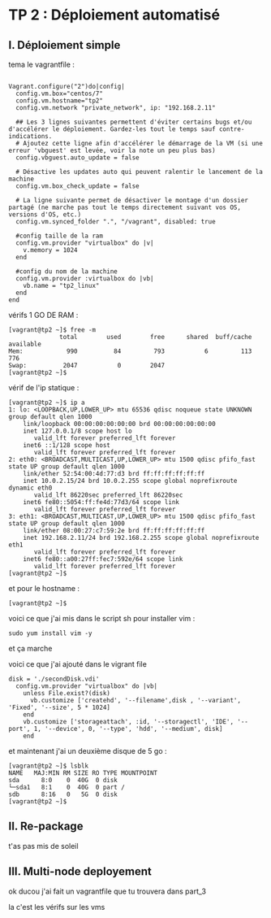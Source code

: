 # TP 2 : Déploiement automatisé 

## I. Déploiement simple

tema le vagrantfile : 
```

Vagrant.configure("2")do|config|
  config.vm.box="centos/7"
  config.vm.hostname="tp2"
  config.vm.network "private_network", ip: "192.168.2.11"

  ## Les 3 lignes suivantes permettent d'éviter certains bugs et/ou d'accélérer le déploiement. Gardez-les tout le temps sauf contre-indications.
  # Ajoutez cette ligne afin d'accélérer le démarrage de la VM (si une erreur 'vbguest' est levée, voir la note un peu plus bas)
  config.vbguest.auto_update = false

  # Désactive les updates auto qui peuvent ralentir le lancement de la machine
  config.vm.box_check_update = false 

  # La ligne suivante permet de désactiver le montage d'un dossier partagé (ne marche pas tout le temps directement suivant vos OS, versions d'OS, etc.)
  config.vm.synced_folder ".", "/vagrant", disabled: true

  #config taille de la ram
  config.vm.provider "virtualbox" do |v|
    v.memory = 1024
  end

  #config du nom de la machine 
  config.vm.provider :virtualbox do |vb|
    vb.name = "tp2_linux"
  end
end
```

vérifs 1 GO DE RAM :

```
[vagrant@tp2 ~]$ free -m
              total        used        free      shared  buff/cache   available
Mem:            990          84         793           6         113         776
Swap:          2047           0        2047
[vagrant@tp2 ~]$
```

vérif de l'ip statique : 

```
[vagrant@tp2 ~]$ ip a
1: lo: <LOOPBACK,UP,LOWER_UP> mtu 65536 qdisc noqueue state UNKNOWN group default qlen 1000
    link/loopback 00:00:00:00:00:00 brd 00:00:00:00:00:00
    inet 127.0.0.1/8 scope host lo
       valid_lft forever preferred_lft forever
    inet6 ::1/128 scope host
       valid_lft forever preferred_lft forever
2: eth0: <BROADCAST,MULTICAST,UP,LOWER_UP> mtu 1500 qdisc pfifo_fast state UP group default qlen 1000
    link/ether 52:54:00:4d:77:d3 brd ff:ff:ff:ff:ff:ff
    inet 10.0.2.15/24 brd 10.0.2.255 scope global noprefixroute dynamic eth0
       valid_lft 86220sec preferred_lft 86220sec
    inet6 fe80::5054:ff:fe4d:77d3/64 scope link
       valid_lft forever preferred_lft forever
3: eth1: <BROADCAST,MULTICAST,UP,LOWER_UP> mtu 1500 qdisc pfifo_fast state UP group default qlen 1000
    link/ether 08:00:27:c7:59:2e brd ff:ff:ff:ff:ff:ff
    inet 192.168.2.11/24 brd 192.168.2.255 scope global noprefixroute eth1
       valid_lft forever preferred_lft forever
    inet6 fe80::a00:27ff:fec7:592e/64 scope link
       valid_lft forever preferred_lft forever
[vagrant@tp2 ~]$
```
et pour le hostname : 
```
[vagrant@tp2 ~]$
```

voici ce que j'ai mis dans le script sh pour installer vim :

```
sudo yum install vim -y
```
et ça marche 

voici ce que j'ai ajouté dans le vigrant file 

```
disk = './secondDisk.vdi'
  config.vm.provider "virtualbox" do |vb|
    unless File.exist?(disk)
      vb.customize ['createhd', '--filename',disk , '--variant', 'Fixed', '--size', 5 * 1024]
    end
    vb.customize ['storageattach', :id, '--storagectl', 'IDE', '--port', 1, '--device', 0, '--type', 'hdd', '--medium', disk]
    end
```

et maintenant j'ai un deuxième disque de 5 go :
```
[vagrant@tp2 ~]$ lsblk
NAME   MAJ:MIN RM SIZE RO TYPE MOUNTPOINT
sda      8:0    0  40G  0 disk
└─sda1   8:1    0  40G  0 part /
sdb      8:16   0   5G  0 disk
[vagrant@tp2 ~]$
```
## II. Re-package

t'as pas mis de soleil 

## III. Multi-node deployement

ok ducou j'ai fait un vagrantfile que tu trouvera dans part_3

la c'est les vérifs sur les vms 


